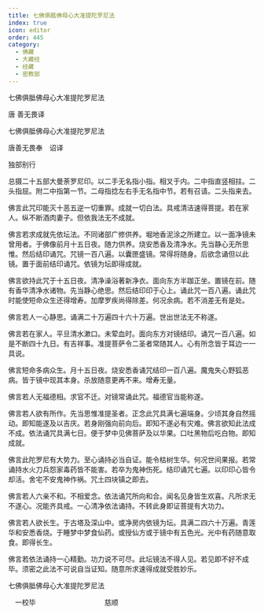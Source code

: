 ```yaml
---
title: 七佛俱胝佛母心大准提陀罗尼法
index: true
icon: editor
order: 445
category:
  - 佛藏
  - 大藏经
  - 经藏
  - 密教部
---
```


  七佛俱胝佛母心大准提陀罗尼法  

唐 善无畏译  

七佛俱胝佛母心大准提陀罗尼法  

唐善无畏奉　诏译  

独部别行  

总摄二十五部大曼荼罗尼印。以二手无名指小指。相叉于内。二中指直竖相拄。二头指屈。附二中指第一节。二母指捻左右手无名指中节。若有召请。二头指来去。  

佛言此咒印能灭十恶五逆一切重罪。成就一切白法。具戒清洁速得菩提。若在家人。纵不断酒肉妻子。但依我法无不成就。  

佛言若求成就先依坛法。不同诸部广修供养。堀地香泥涂之所建立。以一面净镜未曾用者。于佛像前月十五日夜。随力供养。烧安悉香及清净水。先当静心无所思惟。然后结印诵咒。咒镜一百八遍。以囊匣盛镜。常得将随身。后欲念诵但以此镜。置于面前结印诵咒。依镜为坛即得成就。  

佛言欲持此咒于十五日夜。清净澡浴著新净衣。面向东方半跏正坐。置镜在前。随有香华清净水诸物。先当静心绝思。然后结印印于心上。诵此咒一百八遍。诵此咒时能使短命众生还得增寿。加摩罗疾尚得除差。何况余病。若不消差无有是处。  

佛言若人一心静思。诵满二十万遍四十六十万遍。世出世法无不称遂。  

佛言若在家人。平旦清水漱口。未荤血时。面向东方对镜结印。诵咒一百八遍。如是不断四十九日。有吉祥事。准提菩萨令二圣者常随其人。心有所念皆于耳边一一具说。  

佛言短命多病众生。月十五日夜。烧安悉香诵咒结印一百八遍。魔鬼失心野狐恶病。皆于镜中现其本身。杀放随意更再不来。增寿无量。  

佛言若人无福德相。求官不迁。对镜常诵此咒。福德官当能称遂。  

佛言若人欲有所作。先当思惟准提圣者。正念此咒具满七遍端身。少顷其身自然摇动。即知能遂及以吉庆。若身刚强向前向后。即知不遂必有灾难。佛言欲知此法成不成。依法诵咒具满七日。便于梦中见佛菩萨及以华果。口吐黑物后吃白物。即知成就。  

佛言此陀罗尼有大势力。至心诵持必当自证。能令枯树生华。何况世间果报。若常诵持水火刀兵怨家毒药皆不能害。若卒为鬼神伤死。结印诵咒七遍。以印印心皆令却活。舍宅不安鬼神作祸。咒土四块镇之即去。  

佛言若人六亲不和。不相爱念。依法诵咒所向和合。闻名见身皆生欢喜。凡所求无不遂心。况能齐具戒。一心清净依法诵持。不转此身即证菩提有大功力。  

佛言若人欲长生。于古塔及深山中。或净房内依镜为坛。具满二四六十万遍。青莲华和安悉香烧。于睡梦中梦食仙药。或授仙方或于镜中有五色光。光中有药随意取食。即得长生。  

佛言若依法诵持一心精勤。功力说不可尽。此坛镜法不得人见。若见即不好不成毕。须密之此法不可说自当证知。随意所求速得成就受胜妙乐。  

七佛俱胝佛母心大准提陀罗尼法  

　一校毕　　　　　　　　　　慈顺  
